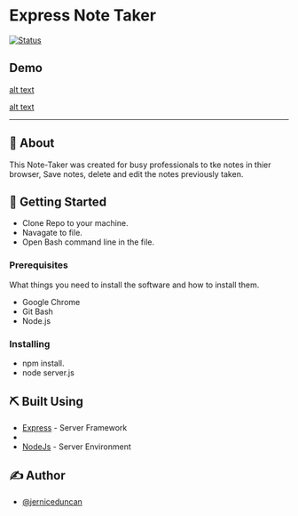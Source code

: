 

# Express Note Taker



[![Status](https://img.shields.io/badge/status-active-success.svg)]()

## Demo

[alt text](./public/assets/images/Note%20Taker.gif)

[alt text](https://github.com/jerniceduncan/11-Note-Taker/blob/master/public/assets/images/image.png)


---



## 🧐 About 

This Note-Taker was created for busy professionals to tke notes in thier browser, Save notes, delete and edit the notes previously taken.

## 🏁 Getting Started

- Clone Repo to your machine.
- Navagate to file.
- Open Bash command line in the file.



### Prerequisites

What things you need to install the software and how to install them.

- Google Chrome
- Git Bash
- Node.js

### Installing


- npm install.
- node server.js



## ⛏️ Built Using


- [Express](https://expressjs.com/) - Server Framework
- 
- [NodeJs](https://nodejs.org/en/) - Server Environment

## ✍️ Author

- [@jerniceduncan](https://github.com/jerniceduncan) 

